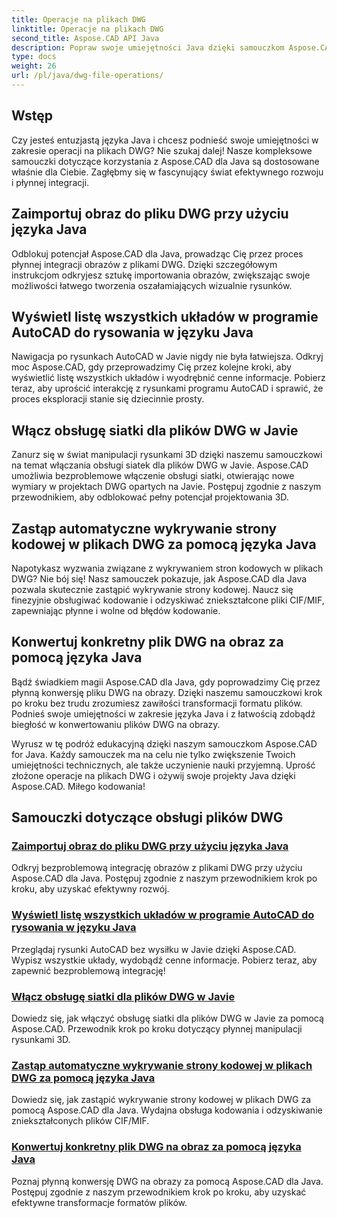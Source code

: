 ```yaml
---
title: Operacje na plikach DWG
linktitle: Operacje na plikach DWG
second_title: Aspose.CAD API Java
description: Popraw swoje umiejętności Java dzięki samouczkom Aspose.CAD. Dowiedz się, jak bez wysiłku importować obrazy, wyświetlać listę układów, obsługiwać siatkę, zastępować stronę kodową i konwertować plik DWG na obraz.
type: docs
weight: 26
url: /pl/java/dwg-file-operations/
---
```

## Wstęp

Czy jesteś entuzjastą języka Java i chcesz podnieść swoje umiejętności w zakresie operacji na plikach DWG? Nie szukaj dalej! Nasze kompleksowe samouczki dotyczące korzystania z Aspose.CAD dla Java są dostosowane właśnie dla Ciebie. Zagłębmy się w fascynujący świat efektywnego rozwoju i płynnej integracji.

## Zaimportuj obraz do pliku DWG przy użyciu języka Java

Odblokuj potencjał Aspose.CAD dla Java, prowadząc Cię przez proces płynnej integracji obrazów z plikami DWG. Dzięki szczegółowym instrukcjom odkryjesz sztukę importowania obrazów, zwiększając swoje możliwości łatwego tworzenia oszałamiających wizualnie rysunków.

## Wyświetl listę wszystkich układów w programie AutoCAD do rysowania w języku Java

Nawigacja po rysunkach AutoCAD w Javie nigdy nie była łatwiejsza. Odkryj moc Aspose.CAD, gdy przeprowadzimy Cię przez kolejne kroki, aby wyświetlić listę wszystkich układów i wyodrębnić cenne informacje. Pobierz teraz, aby uprościć interakcję z rysunkami programu AutoCAD i sprawić, że proces eksploracji stanie się dziecinnie prosty.

## Włącz obsługę siatki dla plików DWG w Javie

Zanurz się w świat manipulacji rysunkami 3D dzięki naszemu samouczkowi na temat włączania obsługi siatek dla plików DWG w Javie. Aspose.CAD umożliwia bezproblemowe włączenie obsługi siatki, otwierając nowe wymiary w projektach DWG opartych na Javie. Postępuj zgodnie z naszym przewodnikiem, aby odblokować pełny potencjał projektowania 3D.

## Zastąp automatyczne wykrywanie strony kodowej w plikach DWG za pomocą języka Java

Napotykasz wyzwania związane z wykrywaniem stron kodowych w plikach DWG? Nie bój się! Nasz samouczek pokazuje, jak Aspose.CAD dla Java pozwala skutecznie zastąpić wykrywanie strony kodowej. Naucz się finezyjnie obsługiwać kodowanie i odzyskiwać zniekształcone pliki CIF/MIF, zapewniając płynne i wolne od błędów kodowanie.

## Konwertuj konkretny plik DWG na obraz za pomocą języka Java

Bądź świadkiem magii Aspose.CAD dla Java, gdy poprowadzimy Cię przez płynną konwersję pliku DWG na obrazy. Dzięki naszemu samouczkowi krok po kroku bez trudu zrozumiesz zawiłości transformacji formatu plików. Podnieś swoje umiejętności w zakresie języka Java i z łatwością zdobądź biegłość w konwertowaniu plików DWG na obrazy.

Wyrusz w tę podróż edukacyjną dzięki naszym samouczkom Aspose.CAD for Java. Każdy samouczek ma na celu nie tylko zwiększenie Twoich umiejętności technicznych, ale także uczynienie nauki przyjemną. Uprość złożone operacje na plikach DWG i ożywij swoje projekty Java dzięki Aspose.CAD. Miłego kodowania!

## Samouczki dotyczące obsługi plików DWG
### [Zaimportuj obraz do pliku DWG przy użyciu języka Java](./import-image-to-dwg/)
Odkryj bezproblemową integrację obrazów z plikami DWG przy użyciu Aspose.CAD dla Java. Postępuj zgodnie z naszym przewodnikiem krok po kroku, aby uzyskać efektywny rozwój.
### [Wyświetl listę wszystkich układów w programie AutoCAD do rysowania w języku Java](./list-all-layouts/)
Przeglądaj rysunki AutoCAD bez wysiłku w Javie dzięki Aspose.CAD. Wypisz wszystkie układy, wydobądź cenne informacje. Pobierz teraz, aby zapewnić bezproblemową integrację!
### [Włącz obsługę siatki dla plików DWG w Javie](./mesh-support-for-dwg/)
Dowiedz się, jak włączyć obsługę siatki dla plików DWG w Javie za pomocą Aspose.CAD. Przewodnik krok po kroku dotyczący płynnej manipulacji rysunkami 3D.
### [Zastąp automatyczne wykrywanie strony kodowej w plikach DWG za pomocą języka Java](./override-code-page-detection/)
Dowiedz się, jak zastąpić wykrywanie strony kodowej w plikach DWG za pomocą Aspose.CAD dla Java. Wydajna obsługa kodowania i odzyskiwanie zniekształconych plików CIF/MIF.
### [Konwertuj konkretny plik DWG na obraz za pomocą języka Java](./convert-dwg-to-image/)
Poznaj płynną konwersję DWG na obrazy za pomocą Aspose.CAD dla Java. Postępuj zgodnie z naszym przewodnikiem krok po kroku, aby uzyskać efektywne transformacje formatów plików.
